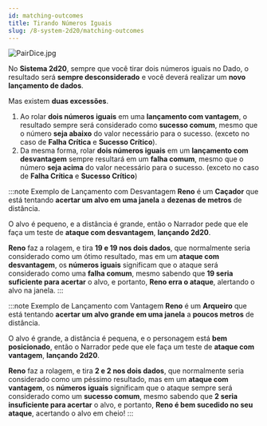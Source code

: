 ```yaml
---
id: matching-outcomes
title: Tirando Números Iguais
slug: /8-system-2d20/matching-outcomes
---
```


![PairDice.jpg](https://s3.us-west-2.amazonaws.com/fabulas-e-goblins-book/%5Cvscode%5Cff2b0ab3-36f1-4c29-a454-7097f3199724.jpg)

No **Sistema 2d20**, sempre que você tirar dois números iguais no Dado, o resultado será **sempre desconsiderado** e você deverá realizar um **novo lançamento de dados**.

Mas existem **duas excessões**.

1. Ao rolar **dois números iguais** em uma **lançamento com vantagem**, o resultado sempre será considerado como **sucesso comum**, mesmo que o número **seja abaixo** do valor necessário para o sucesso. (exceto no caso de **Falha Crítica** e **Sucesso Crítico**).
2. Da mesma forma, rolar **dois números iguais** em um **lançamento com desvantagem** sempre resultará em um **falha comum**, mesmo que o número **seja acima** do valor necessário para o sucesso. (exceto no caso de **Falha Crítica** e **Sucesso Crítico**)

:::note Exemplo de Lançamento com Desvantagem
**Reno** é um **Caçador** que está tentando **acertar um alvo em uma janela** a **dezenas de metros** de distância.

O alvo é pequeno, e a distância é grande, então o Narrador pede que ele faça um teste de **ataque com desvantagem**, **lançando 2d20**.

**Reno** faz a rolagem, e tira **19 e 19 nos dois dados**, que normalmente seria considerado como um ótimo resultado, mas em um **ataque com desvantagem**, os **números iguais** significam que o ataque será considerado como uma **falha comum**, mesmo sabendo que **19 seria suficiente para acertar** o alvo, e portanto, **Reno erra o ataque**, alertando o alvo na janela.
:::

:::note Exemplo de Lançamento com Vantagem
**Reno** é um **Arqueiro** que está tentando **acertar um alvo grande em uma janela** a **poucos metros** de distância.

O alvo é grande, a distância é pequena, e o personagem está **bem posicionado**, então o Narrador pede que ele faça um teste de **ataque com vantagem**, **lançando 2d20**.

**Reno** faz a rolagem, e tira **2 e 2 nos dois dados**, que normalmente seria considerado como um péssimo resultado, mas em um **ataque com vantagem**, os **números iguais** significam que o ataque sempre será considerado como um **sucesso comum**, mesmo sabendo que **2 seria insuficiente para acertar** o alvo, e portanto, **Reno é bem sucedido no seu ataque**, acertando o alvo em cheio!
:::

